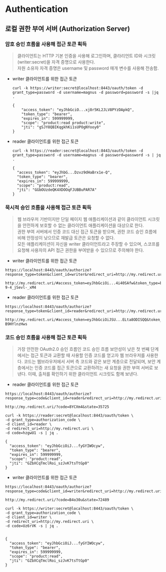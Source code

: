 # Authentication

## 로컬 권한 부여 서버 (Authorization Server)

### 암호 승인 흐름을 사용해 접근 토큰 획득
 
> 클라이언트는 HTTP 기본 인증을 사용해 로그인하며, 클라리언트 ID와 시크릿(writer:secret)을 자격 증명으로 사용한다.<br> 
> 자원 소유자 자격 증명은 username 및 password 매개 변수를 사용해 전송함.

* writer 클라이언트를 위한 접근 토큰
    ```
    curl -k https://writer:secret@localhost:8443/oauth/token -d grant_type=password -d username=magnus -d password=password -s |jq .
    
    {
        "access_token": "eyJhbGciO...xj8r5KL2JLV8PYzDApkQ",
        "token_type": "bearer",
        "expires_in": 599999999,
        "scope": "product:read product:write",
        "jti": "gSJY8QBIKqgkhKi1sUPOgNYooy0"
    }
    ```
    
* reader 클라이언트를 위한 접근 토큰 
    ```
    curl -k https://reader:secret@localhost:8443/oauth/token -d grant_type=password -d username=magnus -d password=password -s | jq .
    
    {
      "access_token": "eyJhbG...Dzvz9dHaBrx1e-Q",
      "token_type": "bearer",
      "expires_in": 599999999,
      "scope": "product:read",
      "jti": "GGbOUzdeQK4XDOOqFJUBBuPAR7A"
    }
    ```


### 묵시적 승인 흐름을 사용해 접근 토큰 획득

> 웹 브라우저 기반이지만 단일 페이지 웹 애플리케이션과 같이 클라이언트 시크릿을 안전하게 보호할 수 없는 클라이언트 애플리케이션을 대상으로 한다. <br>
> 권한 부여 서버에서 인증 코드 대신 접근 토큰을 받으며, 권한 코드 승인 흐름에 비해 안정성이 낮으므로 재발급 토큰은 요청할 수 없다. <br>
> 모든 애플리케이션이 자신을 writer 클라이언트라고 주장할 수 있으며, 스코프를 요청해 사용자의 API 접근 권한을 부여받을 수 있으므로 주의해야 한다.

* writer 클라이언트를 위한 접근 토큰
```
https://localhost:8443/oauth/authorize?response_type=token&client_id=writer&redirect_uri=http://my.redirect.uri&scope=product:read+product:write&state=95372

http://my.redirect.uri/#access_token=eyJhbGciOi...4i40SAfw&token_type=bearer&state=95372&expires_in=599999999&jti=W_q1iWegKeqU-9-4_jSevl-_xM4
```

* reader 클라이언트를 위한 접근 토큰
```
https://localhost:8443/oauth/authorize?response_type=token&client_id=reader&redirect_uri=http://my.redirect.uri&scope=product:read&state=48532

http://my.redirect.uri/#access_token=eyJhbGciOiJSU...ELta8ODISQQ&token_type=bearer&state=48532&expires_in=599999999&jti=x3ad3q9bsrK76lpD-B9HYlnzHws
```


### 코드 승인 흐름을 사용해 접근 토큰 획득
> 가장 안전한 OAuth2.0 승인 흐름인 코드 승인 흐름
> 보안성이 낮은 첫 번째 단계에서는 접근 토큰과 교환할 때 사용할 인증 코드를 얻고자 웹 브라우저를 사용한다.
> 코드는 웹브라우저에서 서버 측 코드와 같은 보안 계층으로 전달되며, 보안 계층에서는 인증 코드를 접근 토큰으로 교환하려는 새 요청을 권한 부여 서버로 보낸다. 이때, 출처를 확인하기 위한 클라이언트 시크릿도 함께 보낸다.

* reader 클라이언트를 위한 접근 토큰
```
https://localhost:8443/oauth/authorize?response_type=code&client_id=reader&redirect_uri=http://my.redirect.uri&scope=product:read&state=35725

http://my.redirect.uri/?code=8YCXm4&state=35725

curl -k https://reader:secret@localhost:8443/oauth/token \
-d grant_type=authorization_code \
-d client_id=reader \
-d redirect_uri=http://my.redirect.uri \
-d code=hzgwU1 -s | jq .

{
  "access_token": "eyJhbGciOiJ...fyGYIWOcyw",
  "token_type": "bearer",
  "expires_in": 599999999,
  "scope": "product:read",
  "jti": "GZbXCqTmclRoi_szJvK7tsTtGp0"
}
```

* writer 클라이언트를 위한 접근 토큰
```
https://localhost:8443/oauth/authorize?response_type=code&client_id=writer&redirect_uri=http://my.redirect.uri&scope=product:read+product:write&state=72489

http://my.redirect.uri/?code=B4o30u&state=72489

curl -k https://writer:secret@localhost:8443/oauth/token \
-d grant_type=authorization_code \
-d client_id=writer \
-d redirect_uri=http://my.redirect.uri \
-d code=Uz6rVK -s | jq .


{
  "access_token": "eyJhbGciOiJ...fyGYIWOcyw",
  "token_type": "bearer",
  "expires_in": 599999999,
  "scope": "product:read",
  "jti": "GZbXCqTmclRoi_szJvK7tsTtGp0"
}
```
